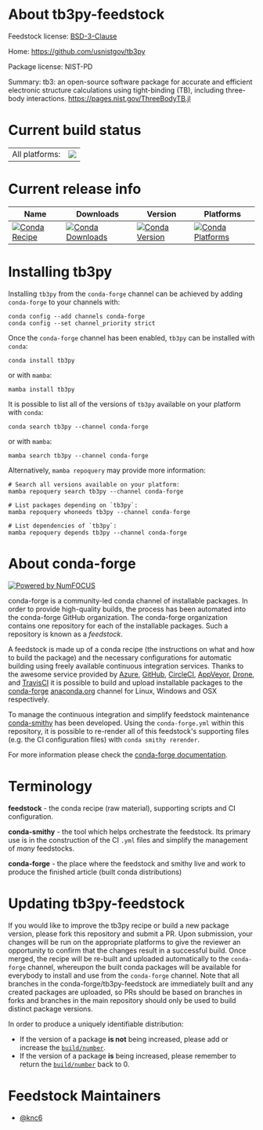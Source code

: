About tb3py-feedstock
=====================

Feedstock license: [BSD-3-Clause](https://github.com/conda-forge/tb3py-feedstock/blob/main/LICENSE.txt)

Home: https://github.com/usnistgov/tb3py

Package license: NIST-PD

Summary: tb3: an open-source software package for accurate and efficient electronic structure calculations using tight-binding (TB), including three-body interactions. https://pages.nist.gov/ThreeBodyTB.jl

Current build status
====================


<table><tr><td>All platforms:</td>
    <td>
      <a href="https://dev.azure.com/conda-forge/feedstock-builds/_build/latest?definitionId=14531&branchName=main">
        <img src="https://dev.azure.com/conda-forge/feedstock-builds/_apis/build/status/tb3py-feedstock?branchName=main">
      </a>
    </td>
  </tr>
</table>

Current release info
====================

| Name | Downloads | Version | Platforms |
| --- | --- | --- | --- |
| [![Conda Recipe](https://img.shields.io/badge/recipe-tb3py-green.svg)](https://anaconda.org/conda-forge/tb3py) | [![Conda Downloads](https://img.shields.io/conda/dn/conda-forge/tb3py.svg)](https://anaconda.org/conda-forge/tb3py) | [![Conda Version](https://img.shields.io/conda/vn/conda-forge/tb3py.svg)](https://anaconda.org/conda-forge/tb3py) | [![Conda Platforms](https://img.shields.io/conda/pn/conda-forge/tb3py.svg)](https://anaconda.org/conda-forge/tb3py) |

Installing tb3py
================

Installing `tb3py` from the `conda-forge` channel can be achieved by adding `conda-forge` to your channels with:

```
conda config --add channels conda-forge
conda config --set channel_priority strict
```

Once the `conda-forge` channel has been enabled, `tb3py` can be installed with `conda`:

```
conda install tb3py
```

or with `mamba`:

```
mamba install tb3py
```

It is possible to list all of the versions of `tb3py` available on your platform with `conda`:

```
conda search tb3py --channel conda-forge
```

or with `mamba`:

```
mamba search tb3py --channel conda-forge
```

Alternatively, `mamba repoquery` may provide more information:

```
# Search all versions available on your platform:
mamba repoquery search tb3py --channel conda-forge

# List packages depending on `tb3py`:
mamba repoquery whoneeds tb3py --channel conda-forge

# List dependencies of `tb3py`:
mamba repoquery depends tb3py --channel conda-forge
```


About conda-forge
=================

[![Powered by
NumFOCUS](https://img.shields.io/badge/powered%20by-NumFOCUS-orange.svg?style=flat&colorA=E1523D&colorB=007D8A)](https://numfocus.org)

conda-forge is a community-led conda channel of installable packages.
In order to provide high-quality builds, the process has been automated into the
conda-forge GitHub organization. The conda-forge organization contains one repository
for each of the installable packages. Such a repository is known as a *feedstock*.

A feedstock is made up of a conda recipe (the instructions on what and how to build
the package) and the necessary configurations for automatic building using freely
available continuous integration services. Thanks to the awesome service provided by
[Azure](https://azure.microsoft.com/en-us/services/devops/), [GitHub](https://github.com/),
[CircleCI](https://circleci.com/), [AppVeyor](https://www.appveyor.com/),
[Drone](https://cloud.drone.io/welcome), and [TravisCI](https://travis-ci.com/)
it is possible to build and upload installable packages to the
[conda-forge](https://anaconda.org/conda-forge) [anaconda.org](https://anaconda.org/)
channel for Linux, Windows and OSX respectively.

To manage the continuous integration and simplify feedstock maintenance
[conda-smithy](https://github.com/conda-forge/conda-smithy) has been developed.
Using the ``conda-forge.yml`` within this repository, it is possible to re-render all of
this feedstock's supporting files (e.g. the CI configuration files) with ``conda smithy rerender``.

For more information please check the [conda-forge documentation](https://conda-forge.org/docs/).

Terminology
===========

**feedstock** - the conda recipe (raw material), supporting scripts and CI configuration.

**conda-smithy** - the tool which helps orchestrate the feedstock.
                   Its primary use is in the construction of the CI ``.yml`` files
                   and simplify the management of *many* feedstocks.

**conda-forge** - the place where the feedstock and smithy live and work to
                  produce the finished article (built conda distributions)


Updating tb3py-feedstock
========================

If you would like to improve the tb3py recipe or build a new
package version, please fork this repository and submit a PR. Upon submission,
your changes will be run on the appropriate platforms to give the reviewer an
opportunity to confirm that the changes result in a successful build. Once
merged, the recipe will be re-built and uploaded automatically to the
`conda-forge` channel, whereupon the built conda packages will be available for
everybody to install and use from the `conda-forge` channel.
Note that all branches in the conda-forge/tb3py-feedstock are
immediately built and any created packages are uploaded, so PRs should be based
on branches in forks and branches in the main repository should only be used to
build distinct package versions.

In order to produce a uniquely identifiable distribution:
 * If the version of a package **is not** being increased, please add or increase
   the [``build/number``](https://docs.conda.io/projects/conda-build/en/latest/resources/define-metadata.html#build-number-and-string).
 * If the version of a package **is** being increased, please remember to return
   the [``build/number``](https://docs.conda.io/projects/conda-build/en/latest/resources/define-metadata.html#build-number-and-string)
   back to 0.

Feedstock Maintainers
=====================

* [@knc6](https://github.com/knc6/)

